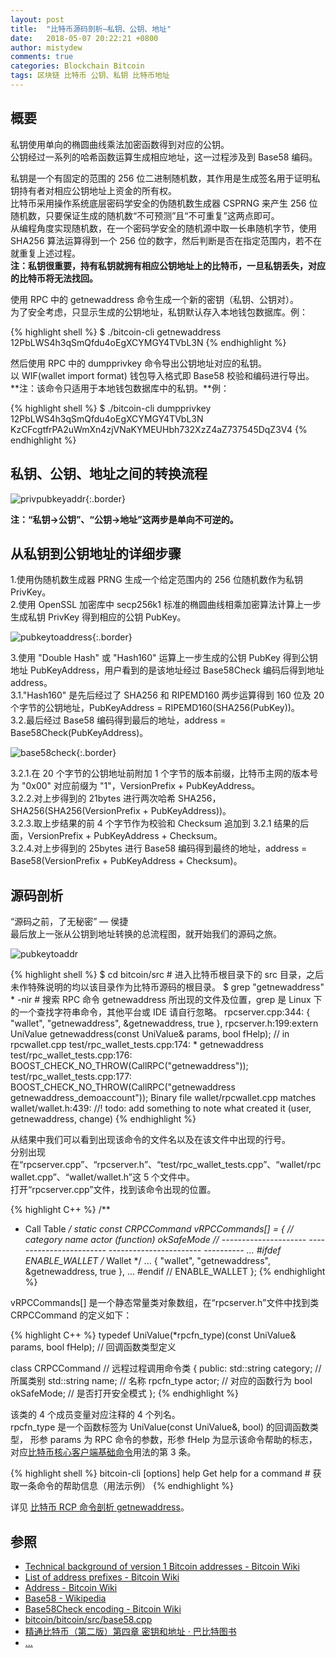 ```yaml
---
layout: post
title:  "比特币源码剖析—私钥、公钥、地址"
date:   2018-05-07 20:22:21 +0800
author: mistydew
comments: true
categories: Blockchain Bitcoin
tags: 区块链 比特币 公钥、私钥 比特币地址
---
```

## 概要
私钥使用单向的椭圆曲线乘法加密函数得到对应的公钥。<br>
公钥经过一系列的哈希函数运算生成相应地址，这一过程涉及到 Base58 编码。

私钥是一个有固定的范围的 256 位二进制随机数，其作用是生成签名用于证明私钥持有者对相应公钥地址上资金的所有权。<br>
比特币采用操作系统底层密码学安全的伪随机数生成器 CSPRNG 来产生 256 位随机数，只要保证生成的随机数“不可预测”且“不可重复”这两点即可。<br>
从编程角度实现随机数，在一个密码学安全的随机源中取一长串随机字节，使用 SHA256 算法运算得到一个 256 位的数字，然后判断是否在指定范围内，若不在就重复上述过程。<br>
**注：私钥很重要，持有私钥就拥有相应公钥地址上的比特币，一旦私钥丢失，对应的比特币将无法找回。**

使用 RPC 中的 getnewaddress 命令生成一个新的密钥（私钥、公钥对）。<br>
为了安全考虑，只显示生成的公钥地址，私钥默认存入本地钱包数据库。例：

{% highlight shell %}
$ ./bitcoin-cli getnewaddress
12PbLWS4h3qSmQfdu4oEgXCYMGY4TVbL3N
{% endhighlight %}

然后使用 RPC 中的 dumpprivkey 命令导出公钥地址对应的私钥。<br>
以 WIF(wallet import format) 钱包导入格式即 Base58 校验和编码进行导出。<br>
**注：该命令只适用于本地钱包数据库中的私钥。**例：

{% highlight shell %}
$ ./bitcoin-cli dumpprivkey 12PbLWS4h3qSmQfdu4oEgXCYMGY4TVbL3N
KzCFcgtfrPA2uWmXn4zjVNaKYMEUHbh732XzZ4aZ737545DqZ3V4
{% endhighlight %}

## 私钥、公钥、地址之间的转换流程

![privpubkeyaddr](/images/20180507/privpubkeyaddr.png){:.border}

**注：“私钥->公钥”、“公钥->地址”这两步是单向不可逆的。**

## 从私钥到公钥地址的详细步骤

1.使用伪随机数生成器 PRNG 生成一个给定范围内的 256 位随机数作为私钥 PrivKey。<br>
2.使用 OpenSSL 加密库中 secp256k1 标准的椭圆曲线相乘加密算法计算上一步生成私钥 PrivKey 得到相应的公钥 PubKey。

![pubkeytoaddress](/images/20180507/pubkeytoaddress.png){:.border}

3.使用 "Double Hash" 或 "Hash160" 运算上一步生成的公钥 PubKey 得到公钥地址 PubKeyAddress，用户看到的是该地址经过 Base58Check 编码后得到地址 address。<br>
3.1."Hash160" 是先后经过了 SHA256 和 RIPEMD160 两步运算得到 160 位及 20 个字节的公钥地址，PubKeyAddress = RIPEMD160(SHA256(PubKey))。<br>
3.2.最后经过 Base58 编码得到最后的地址，address = Base58Check(PubKeyAddress)。

![base58check](/images/20180507/base58check.png){:.border}

3.2.1.在 20 个字节的公钥地址前附加 1 个字节的版本前缀，比特币主网的版本号为 "0x00" 对应前缀为 "1"，VersionPrefix + PubKeyAddress。<br>
3.2.2.对上步得到的 21bytes 进行两次哈希 SHA256，SHA256(SHA256(VersionPrefix + PubKeyAddress))。<br>
3.2.3.取上步结果的前 4 个字节作为校验和 Checksum 追加到 3.2.1 结果的后面，VersionPrefix + PubKeyAddress + Checksum。<br>
3.2.4.对上步得到的 25bytes 进行 Base58 编码得到最终的地址，address = Base58(VersionPrefix + PubKeyAddress + Checksum)。

## 源码剖析

“源码之前，了无秘密” — 侯捷<br>
最后放上一张从公钥到地址转换的总流程图，就开始我们的源码之旅。

![pubkeytoaddr](/images/20180507/pubkeytoaddr.png)

{% highlight shell %}
$ cd bitcoin/src # 进入比特币根目录下的 src 目录，之后未作特殊说明的均以该目录作为比特币源码的根目录。
$ grep "getnewaddress" * -nir # 搜索 RPC 命令 getnewaddress 所出现的文件及位置，grep 是 Linux 下的一个查找字符串命令，其他平台或 IDE 请自行忽略。
rpcserver.cpp:344:    { "wallet",             "getnewaddress",          &getnewaddress,          true  },
rpcserver.h:199:extern UniValue getnewaddress(const UniValue& params, bool fHelp); // in rpcwallet.cpp
test/rpc_wallet_tests.cpp:174:     * 		getnewaddress
test/rpc_wallet_tests.cpp:176:    BOOST_CHECK_NO_THROW(CallRPC("getnewaddress"));
test/rpc_wallet_tests.cpp:177:    BOOST_CHECK_NO_THROW(CallRPC("getnewaddress getnewaddress_demoaccount"));
Binary file wallet/rpcwallet.cpp matches
wallet/wallet.h:439:    //! todo: add something to note what created it (user, getnewaddress, change)
{% endhighlight %}

从结果中我们可以看到出现该命令的文件名以及在该文件中出现的行号。<br>
分别出现在“rpcserver.cpp”、“rpcserver.h”、“test/rpc_wallet_tests.cpp”、“wallet/rpcwallet.cpp”、“wallet/wallet.h”这 5 个文件中。<br>
打开“rpcserver.cpp”文件，找到该命令出现的位置。

{% highlight C++ %}
/**
 * Call Table
 */
static const CRPCCommand vRPCCommands[] =
{ //  category              name                      actor (function)         okSafeMode
  //  --------------------- ------------------------  -----------------------  ----------
                                       ...
#ifdef ENABLE_WALLET
    /* Wallet */
                                       ...
    { "wallet",             "getnewaddress",          &getnewaddress,          true  },
                                       ...
#endif // ENABLE_WALLET
};
{% endhighlight %}

vRPCCommands[] 是一个静态常量类对象数组，在“rpcserver.h”文件中找到类 CRPCCommand 的定义如下：

{% highlight C++ %}
typedef UniValue(*rpcfn_type)(const UniValue& params, bool fHelp); // 回调函数类型定义

class CRPCCommand // 远程过程调用命令类
{
public:
    std::string category; // 所属类别
    std::string name; // 名称
    rpcfn_type actor; // 对应的函数行为
    bool okSafeMode; // 是否打开安全模式
};
{% endhighlight %}

该类的 4 个成员变量对应注释的 4 个列名。<br>
rpcfn_type 是一个函数标签为 UniValue(const UniValue&, bool) 的回调函数类型，
形参 params 为 RPC 命令的参数，形参 fHelp 为显示该命令帮助的标志，对应[比特币核心客户端基础命令](/blog/2018/05/bitcoin-cli-commands.html)用法的第 3 条。

{% highlight shell %}
  bitcoin-cli [options] help <command>      Get help for a command # 获取一条命令的帮助信息（用法示例）
{% endhighlight %}

详见 [比特币 RCP 命令剖析 getnewaddress](/blog/2018/06/bitcoin-rpc-command-getnewaddress.html)。

## 参照
* [Technical background of version 1 Bitcoin addresses - Bitcoin Wiki](https://en.bitcoin.it/wiki/Technical_background_of_version_1_Bitcoin_addresses)
* [List of address prefixes - Bitcoin Wiki](https://en.bitcoin.it/wiki/List_of_address_prefixes)
* [Address - Bitcoin Wiki](https://en.bitcoin.it/wiki/Address)
* [Base58 - Wikipedia](https://en.wikipedia.org/wiki/Base58)
* [Base58Check encoding - Bitcoin Wiki](https://en.bitcoin.it/wiki/Base58Check_encoding)
* [bitcoin/bitcoin/src/base58.cpp](https://github.com/bitcoin/bitcoin/blob/master/src/base58.cpp)
* [精通比特币（第二版）第四章 密钥和地址 · 巴比特图书](http://book.8btc.com/books/6/masterbitcoin2cn/_book/ch04.html)
* [...](https://github.com/mistydew/blockchain)
